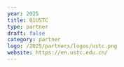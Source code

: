 ```yaml
---
year: 2025
title: 01USTC
type: partner
draft: false
category: partner
logo: /2025/partners/logos/ustc.png
website: https://en.ustc.edu.cn/
---
```

